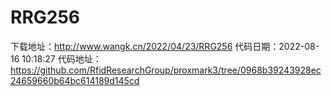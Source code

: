 # RRG256
下载地址：http://www.wangk.cn/2022/04/23/RRG256
代码日期：2022-08-16 10:18:27
代码地址：https://github.com/RfidResearchGroup/proxmark3/tree/0968b39243928ec24659660b64bc614189d145cd
